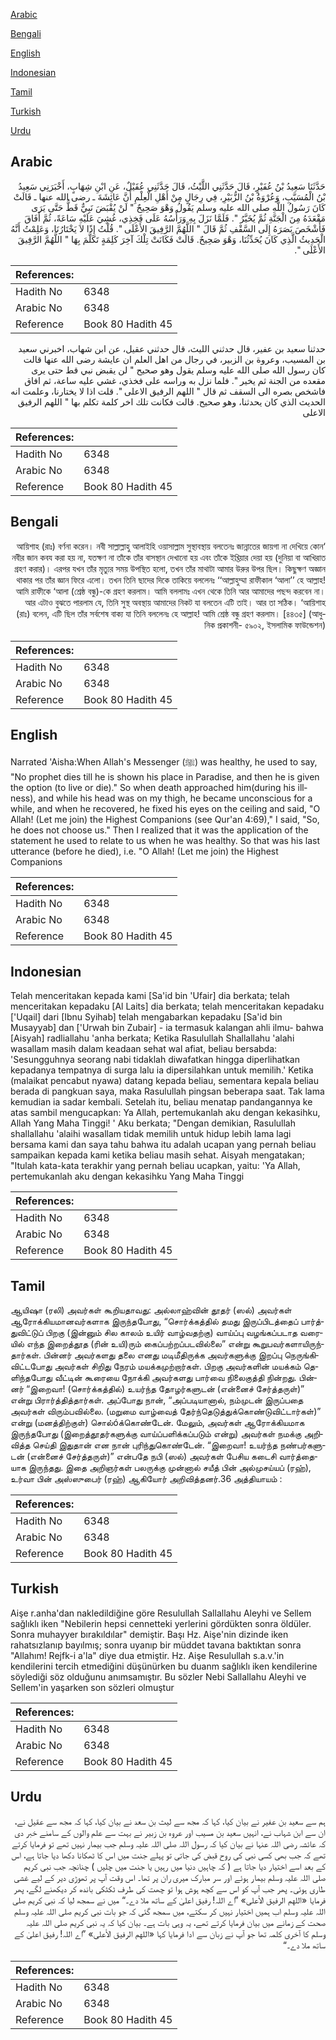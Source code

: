 [Arabic](#arabic)

[Bengali](#bengali)

[English](#english)

[Indonesian](#indonesian)

[Tamil](#tamil)

[Turkish](#turkish)

[Urdu](#urdu)

## Arabic


<div dir="rtl" lang="ar" style={{fontSize:'larger',backgroundColor:'#f8f9fa',padding:20}}>
حَدَّثَنَا سَعِيدُ بْنُ عُفَيْرٍ، قَالَ حَدَّثَنِي اللَّيْثُ، قَالَ حَدَّثَنِي عُقَيْلٌ، عَنِ ابْنِ شِهَابٍ، أَخْبَرَنِي سَعِيدُ بْنُ الْمُسَيَّبِ، وَعُرْوَةُ بْنُ الزُّبَيْرِ، فِي رِجَالٍ مِنْ أَهْلِ الْعِلْمِ أَنَّ عَائِشَةَ ـ رضى الله عنها ـ قَالَتْ كَانَ رَسُولُ اللَّهِ صلى الله عليه وسلم يَقُولُ وَهْوَ صَحِيحٌ ‏"‏ لَنْ يُقْبَضَ نَبِيٌّ قَطُّ حَتَّى يَرَى مَقْعَدَهُ مِنَ الْجَنَّةِ ثُمَّ يُخَيَّرُ ‏"‏‏.‏ فَلَمَّا نَزَلَ بِهِ وَرَأْسُهُ عَلَى فَخِذِي، غُشِيَ عَلَيْهِ سَاعَةً، ثُمَّ أَفَاقَ فَأَشْخَصَ بَصَرَهُ إِلَى السَّقْفِ ثُمَّ قَالَ ‏"‏ اللَّهُمَّ الرَّفِيقَ الأَعْلَى ‏"‏‏.‏ قُلْتُ إِذًا لاَ يَخْتَارُنَا، وَعَلِمْتُ أَنَّهُ الْحَدِيثُ الَّذِي كَانَ يُحَدِّثُنَا، وَهْوَ صَحِيحٌ‏.‏ قَالَتْ فَكَانَتْ تِلْكَ آخِرَ كَلِمَةٍ تَكَلَّمَ بِهَا ‏"‏ اللَّهُمَّ الرَّفِيقَ الأَعْلَى ‏"‏‏.‏
</div>
<div style={{backgroundColor:'#f8f9fa',padding:20, marginBottom: 10}}><table> <thead> <tr> <th>References:</th> <th></th> </tr> </thead> <tbody><tr><td>Hadith No</td><td>6348</td></tr><tr><td>Arabic No</td><td>6348</td></tr><tr><td>Reference</td><td>Book 80 Hadith 45</td></tr></tbody></table></div>


<div dir="rtl" lang="ar" style={{fontSize:'larger',backgroundColor:'#f8f9fa',padding:20}}>
حدثنا سعيد بن عفير، قال حدثني الليث، قال حدثني عقيل، عن ابن شهاب، اخبرني سعيد بن المسيب، وعروة بن الزبير، في رجال من اهل العلم ان عايشة رضى الله عنها قالت كان رسول الله صلى الله عليه وسلم يقول وهو صحيح " لن يقبض نبي قط حتى يرى مقعده من الجنة ثم يخير ". فلما نزل به وراسه على فخذي، غشي عليه ساعة، ثم افاق فاشخص بصره الى السقف ثم قال " اللهم الرفيق الاعلى ". قلت اذا لا يختارنا، وعلمت انه الحديث الذي كان يحدثنا، وهو صحيح. قالت فكانت تلك اخر كلمة تكلم بها " اللهم الرفيق الاعلى
</div>
<div style={{backgroundColor:'#f8f9fa',padding:20, marginBottom: 10}}><table> <thead> <tr> <th>References:</th> <th></th> </tr> </thead> <tbody><tr><td>Hadith No</td><td>6348</td></tr><tr><td>Arabic No</td><td>6348</td></tr><tr><td>Reference</td><td>Book 80 Hadith 45</td></tr></tbody></table></div>

## Bengali


<div dir="rtl" lang="bn" style={{fontSize:'larger',backgroundColor:'#f8f9fa',padding:20}}>
‘আয়িশাহ (রাঃ) বর্ণনা করেন। নবী সাল্লাল্লাহু আলাইহি ওয়াসাল্লাম সুস্থাবস্থায় বলতেনঃ জান্নাতের জায়গা না দেখিয়ে কোন নবীর জান কবয করা হয় না, যতক্ষণ না তাঁকে তাঁর বাসস্থান দেখানো হয় এবং তাঁকে ইখ্তিয়ার দেয়া হয় (দুনিয়া বা আখিরাত গ্রহণ করার)। এরপর যখন তাঁর মৃত্যুর সময় উপস্থিত হলো, তখন তাঁর মাথাটা আমার উরুর উপর ছিল। কিছুক্ষণ অজ্ঞান থাকার পর তাঁর জ্ঞান ফিরে এলো। তখন তিনি ছাদের দিকে তাকিয়ে বললেনঃ ‘‘আল্লাহুম্মা রাফীকাল ‘আলা’’ হে আল্লাহ! আমি রাফীকে ‘আলা (শ্রেষ্ঠ বন্ধু)-কে গ্রহণ করলাম। আমি বললামঃ এখন থেকে তিনি আর আমাদের পছন্দ করবেন না। আর এটাও বুঝতে পারলাম যে, তিনি সুস্থ অবস্থায় আমাদের নিকট যা বলতেন এটি তাই। আর তা সঠিক। ‘আয়িশাহ (রাঃ) বলেন, এটি ছিল তাঁর সর্বশেষ বাক্য যা তিনি বললেনঃ হে আল্লাহ! আমি শ্রেষ্ঠ বন্ধু গ্রহণ করলাম। [৪৪৩৫] (আধুনিক প্রকাশনী- ৫৯০২, ইসলামিক ফাউন্ডেশন)
</div>
<div style={{backgroundColor:'#f8f9fa',padding:20, marginBottom: 10}}><table> <thead> <tr> <th>References:</th> <th></th> </tr> </thead> <tbody><tr><td>Hadith No</td><td>6348</td></tr><tr><td>Arabic No</td><td>6348</td></tr><tr><td>Reference</td><td>Book 80 Hadith 45</td></tr></tbody></table></div>

## English


<div dir="ltr" lang="en" style={{fontSize:'larger',backgroundColor:'#f8f9fa',padding:20}}>
Narrated 'Aisha:When Allah's Messenger (ﷺ) was healthy, he used to say, "No prophet dies till he is shown his place in Paradise, and then he is given the option (to live or die)." So when death approached him(during his illness), and while his head was on my thigh, he became unconscious for a while, and when he recovered, he fixed his eyes on the ceiling and said, "O Allah! (Let me join) the Highest Companions (see Qur'an 4:69)," I said, "So, he does not choose us." Then I realized that it was the application of the statement he used to relate to us when he was healthy. So that was his last utterance (before he died), i.e. "O Allah! (Let me join) the Highest Companions
</div>
<div style={{backgroundColor:'#f8f9fa',padding:20, marginBottom: 10}}><table> <thead> <tr> <th>References:</th> <th></th> </tr> </thead> <tbody><tr><td>Hadith No</td><td>6348</td></tr><tr><td>Arabic No</td><td>6348</td></tr><tr><td>Reference</td><td>Book 80 Hadith 45</td></tr></tbody></table></div>

## Indonesian


<div dir="ltr" lang="id" style={{fontSize:'larger',backgroundColor:'#f8f9fa',padding:20}}>
Telah menceritakan kepada kami [Sa'id bin 'Ufair] dia berkata; telah menceritakan kepadaku [Al Laits] dia berkata; telah menceritakan kepadaku ['Uqail] dari [Ibnu Syihab] telah mengabarkan kepadaku [Sa'id bin Musayyab] dan ['Urwah bin Zubair] - ia termasuk kalangan ahli ilmu- bahwa [Aisyah] radliallahu 'anha berkata; Ketika Rasulullah Shallallahu 'alahi wasallam masih dalam keadaan sehat wal afiat, beliau bersabda: 'Sesungguhnya seorang nabi tidaklah diwafatkan hingga diperlihatkan kepadanya tempatnya di surga lalu ia dipersilahkan untuk memilih.' Ketika (malaikat pencabut nyawa) datang kepada beliau, sementara kepala beliau berada di pangkuan saya, maka Rasulullah pingsan beberapa saat. Tak lama kemudian ia sadar kembali. Setelah itu, beliau menatap pandangannya ke atas sambil mengucapkan: Ya Allah, pertemukanlah aku dengan kekasihku, Allah Yang Maha Tinggi! ' Aku berkata; "Dengan demikian, Rasulullah shallallahu 'alaihi wasallam tidak memilih untuk hidup lebih lama lagi bersama kami dan saya tahu bahwa itu adalah ucapan yang pernah beliau sampaikan kepada kami ketika beliau masih sehat. Aisyah mengatakan; "Itulah kata-kata terakhir yang pernah beliau ucapkan, yaitu: 'Ya Allah, pertemukanlah aku dengan kekasihku Yang Maha Tinggi
</div>
<div style={{backgroundColor:'#f8f9fa',padding:20, marginBottom: 10}}><table> <thead> <tr> <th>References:</th> <th></th> </tr> </thead> <tbody><tr><td>Hadith No</td><td>6348</td></tr><tr><td>Arabic No</td><td>6348</td></tr><tr><td>Reference</td><td>Book 80 Hadith 45</td></tr></tbody></table></div>

## Tamil


<div dir="ltr" lang="ta" style={{fontSize:'larger',backgroundColor:'#f8f9fa',padding:20}}>
ஆயிஷா (ரலி) அவர்கள் கூறியதாவது: அல்லாஹ்வின் தூதர் (ஸல்) அவர்கள் ஆரோக்கியமானவர்களாக இருந்தபோது, “சொர்க்கத்தில் தமது இருப்பிடத்தைப் பார்த்துவிட்டுப் பிறகு (இன்னும் சில காலம் உயிர் வாழ்வதற்கு) வாய்ப்பு வழங்கப்படாத வரையில் எந்த இறைத்தூத (ரின் உயி)ரும் கைப்பற்றப்படவில்லை” என்று கூறுபவர்களாயிருந்தார்கள். பின்னர் அவர்களது தலை எனது மடிமீதிருக்க அவர்களுக்கு இறப்பு நெருங்கிவிட்டபோது அவர்கள் சிறிது நேரம் மயக்கமுற்றார்கள். பிறகு அவர்களின் மயக்கம் தெளிந்தபோது வீட்டின் கூரையை நோக்கி அவர்களது பார்வை நிலைகுத்தி நின்றது. பின்னர் “இறைவா! (சொர்க்கத்தில்) உயர்ந்த தோழர்களுடன் (என்னைச் சேர்த்தருள்)” என்று பிரார்த்தித்தார்கள். அப்போது நான், “அப்படியானால், நம்முடன் இருப்பதை அவர்கள் விரும்பவில்லை. (மறுமை வாழ்வைத் தேர்ந்தெடுத்துக்கொண்டுவிட்டார்கள்)” என்று (மனத்திற்குள்) சொல்óக்கொண்டேன். மேலும், அவர்கள் ஆரோக்கியமாக இருந்தபோது (இறைத்தூதர்களுக்கு வாய்ப்பளிக்கப்படும் என்று) அவர்கள் நமக்கு அறிவித்த செய்தி இதுதான் என நான் புரிந்துகொண்டேன். “இறைவா! உயர்ந்த நண்பர்களுடன் (என்னைச் சேர்த்தருள்)” என்பதே நபி (ஸல்) அவர்கள் பேசிய கடைசி வார்த்தையாக இருந்தது. இதை அறிஞர்கள் பலருக்கு முன்னால் சயீத் பின் அல்முசய்யப் (ரஹ்), உர்வா பின் அஸ்ஸுபைர் (ரஹ்) ஆகியோர் அறிவித்தனர்.36 அத்தியாயம் :
</div>
<div style={{backgroundColor:'#f8f9fa',padding:20, marginBottom: 10}}><table> <thead> <tr> <th>References:</th> <th></th> </tr> </thead> <tbody><tr><td>Hadith No</td><td>6348</td></tr><tr><td>Arabic No</td><td>6348</td></tr><tr><td>Reference</td><td>Book 80 Hadith 45</td></tr></tbody></table></div>

## Turkish


<div dir="ltr" lang="tr" style={{fontSize:'larger',backgroundColor:'#f8f9fa',padding:20}}>
Aişe r.anha'dan nakledildiğine göre Resulullah Sallallahu Aleyhi ve Sellem sağlıklı iken "Nebilerin hepsi cennetteki yerlerini gördükten sonra öldüler. Sonra muhayyer bırakıldılar" demiştir. Başı Hz. Aişe'nin dizinde iken rahatsızlanıp bayılmış; sonra uyanıp bir müddet tavana baktıktan sonra "Allahım! Rejfk-i a'la" diye dua etmiştir. Hz. Aişe Resulullah s.a.v.'in kendilerini tercih etmediğini düşünürken bu duanm sağlıklı iken kendilerine söylediği söz olduğunu anımsamıştır. Bu sözler Nebi Sallallahu Aleyhi ve Sellem'in yaşarken son sözleri olmuştur
</div>
<div style={{backgroundColor:'#f8f9fa',padding:20, marginBottom: 10}}><table> <thead> <tr> <th>References:</th> <th></th> </tr> </thead> <tbody><tr><td>Hadith No</td><td>6348</td></tr><tr><td>Arabic No</td><td>6348</td></tr><tr><td>Reference</td><td>Book 80 Hadith 45</td></tr></tbody></table></div>

## Urdu


<div dir="rtl" lang="ur" style={{fontSize:'larger',backgroundColor:'#f8f9fa',padding:20}}>
ہم سے سعید بن عفیر نے بیان کیا، کہا کہ مجھ سے لیث بن سعد نے بیان کیا، کہا کہ مجھ سے عقیل نے، ان سے ابن شہاب نے، انہیں سعید بن مسیب اور عروہ بن زبیر نے بہت سے علم والوں کے سامنے خبر دی کہ عائشہ رضی اللہ عنہا نے بیان کیا کہ رسول اللہ صلی اللہ علیہ وسلم جب بیمار نہیں تھے تو فرمایا کرتے تھے کہ جب بھی کسی نبی کی روح قبض کی جاتی تو پہلے جنت میں اس کا ٹھکانا دکھا دیا جاتا ہے، اس کے بعد اسے اختیار دیا جاتا ہے ( کہ چاہیں دنیا میں رہیں یا جنت میں چلیں ) چنانچہ جب نبی کریم صلی اللہ علیہ وسلم بیمار ہوئے اور سر مبارک میری ران پر تھا۔ اس وقت آپ پر تھوڑی دیر کے لیے غشی طاری ہوئی۔ پھر جب آپ کو اس سے کچھ ہوش ہوا تو چھت کی طرف ٹکٹکی باندھ کر دیکھنے لگے، پھر فرمایا «اللهم الرفيق الأعلى» ”اے اللہ! رفیق اعلیٰ کے ساتھ ملا دے۔“ میں نے سمجھ لیا کہ نبی کریم صلی اللہ علیہ وسلم اب ہمیں اختیار نہیں کر سکتے، میں سمجھ گئی کہ جو بات نبی کریم صلی اللہ علیہ وسلم صحت کے زمانے میں بیان فرمایا کرتے تھے، یہ وہی بات ہے۔ بیان کیا کہ یہ نبی کریم صلی اللہ علیہ وسلم کا آخری کلمہ تھا جو آپ نے زبان سے ادا فرمایا کہا «اللهم الرفيق الأعلى» ”اے اللہ! رفیق اعلیٰ کے ساتھ ملا دے۔“
</div>
<div style={{backgroundColor:'#f8f9fa',padding:20, marginBottom: 10}}><table> <thead> <tr> <th>References:</th> <th></th> </tr> </thead> <tbody><tr><td>Hadith No</td><td>6348</td></tr><tr><td>Arabic No</td><td>6348</td></tr><tr><td>Reference</td><td>Book 80 Hadith 45</td></tr></tbody></table></div>